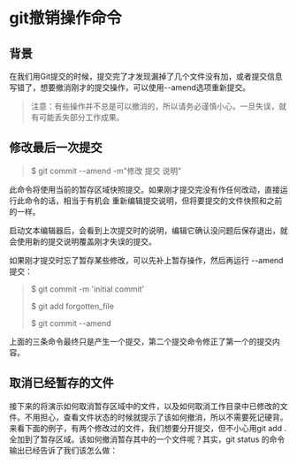 # git撤销操作命令

## 背景

在我们用Git提交的时候，提交完了才发现漏掉了几个文件没有加，或者提交信息写错了，想要撤消刚才的提交操作，可以使用--amend选项重新提交。

> 注意：有些操作并不总是可以撤消的，所以请务必谨慎小心，一旦失误，就有可能丢失部分工作成果。

## 修改最后一次提交

> $ git commit --amend -m"修改 提交 说明"

此命令将使用当前的暂存区域快照提交。如果刚才提交完没有作任何改动，直接运行此命令的话，相当于有机会 重新编辑提交说明，但将要提交的文件快照和之前的一样。

启动文本编辑器后，会看到上次提交时的说明，编辑它确认没问题后保存退出，就会使用新的提交说明覆盖刚才失误的提交。

如果刚才提交时忘了暂存某些修改，可以先补上暂存操作，然后再运行 --amend 提交：

> $ git commit -m 'initial commit'
>
> $ git add forgotten\_file
>
> $ git commit --amend

上面的三条命令最终只是产生一个提交，第二个提交命令修正了第一个的提交内容。

## 取消已经暂存的文件

接下来的将演示如何取消暂存区域中的文件，以及如何取消工作目录中已修改的文件。不用担心，查看文件状态的时候就提示了该如何撤消，所以不需要死记硬背。来看下面的例子，有两个修改过的文件，我们想要分开提交，但不小心用git add . 全加到了暂存区域。该如何撤消暂存其中的一个文件呢？其实，git status 的命令输出已经告诉了我们该怎么做：

